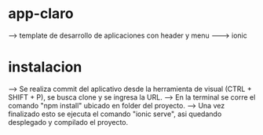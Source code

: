 # app-claro
--> template de desarrollo de aplicaciones con header y menu ---> ionic 

# instalacion
--> Se realiza commit del aplicativo desde la herramienta de visual (CTRL + SHIFT + P), se busca clone y se ingresa la URL. 
--> En la terminal se corre el comando "npm install" ubicado en folder del proyecto. 
--> Una vez finalizado esto se ejecuta el comando "ionic serve", asi quedando desplegado y compilado el proyecto. 
